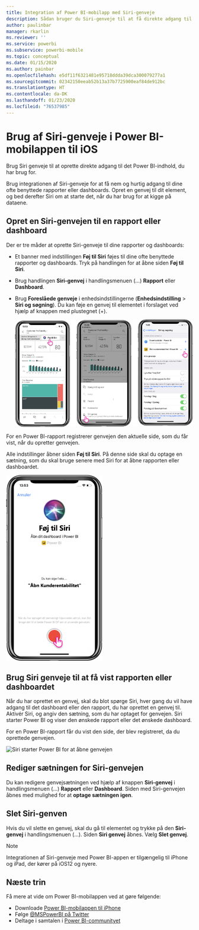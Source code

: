 ```yaml
---
title: Integration af Power BI-mobilapp med Siri-genveje
description: Sådan bruger du Siri-genveje til at få direkte adgang til det Power BI-indhold, du har brug for.
author: paulinbar
manager: rkarlin
ms.reviewer: ''
ms.service: powerbi
ms.subservice: powerbi-mobile
ms.topic: conceptual
ms.date: 01/15/2020
ms.author: painbar
ms.openlocfilehash: e5df11f6321481e95718ddda39dca300079277a1
ms.sourcegitcommit: 02342150eeab52b13a37b7725900eaf84de912bc
ms.translationtype: HT
ms.contentlocale: da-DK
ms.lasthandoff: 01/23/2020
ms.locfileid: "76537985"
---
```

# <a name="using-siri-shortcuts-in-power-bi-mobile-ios-app"></a>Brug af Siri-genveje i Power BI-mobilappen til iOS

Brug Siri genveje til at oprette direkte adgang til det Power BI-indhold, du har brug for.

Brug integrationen af Siri-genveje for at få nem og hurtig adgang til dine ofte benyttede rapporter eller dashboards. Opret en genvej til dit element, og bed derefter Siri om at starte det, når du har brug for at kigge på dataene.

## <a name="create-siri-shortcut-for-a-report-or-dashboard"></a>Opret en Siri-genvejen til en rapport eller dashboard

Der er tre måder at oprette Siri-genveje til dine rapporter og dashboards:

- Et banner med indstillingen **Føj til Siri** føjes til dine ofte benyttede rapporter og dashboards. Tryk på handlingen for at åbne siden **Føj til Siri**.
    
- Brug handlingen **Siri-genvej** i handlingsmenuen (...) **Rapport** eller **Dashboard**.
    
- Brug **Foreslåede genveje** i enhedsindstillingerne (**Enhedsindstilling** > **Siri og søgning**). Du kan føje en genvej til elementet i forslaget ved hjælp af knappen med plustegnet (+).
     
     ![Opret en genvej](./media/mobile-apps-ios-siri-search/power-bi-siri-create-shortcut.png)

For en Power BI-rapport registrerer genvejen den aktuelle side, som du får vist, når du opretter genvejen. 

Alle indstillinger åbner siden **Føj til Siri**. På denne side skal du optage en sætning, som du skal bruge senere med Siri for at åbne rapporten eller dashboardet. 
   
![Siden Føj til Siri](./media/mobile-apps-ios-siri-search/power-bi-siri-add-page.png)
    

## <a name="use-siri-shortcuts-to-view-report-or-dashboard"></a>Brug Siri genveje til at få vist rapporten eller dashboardet

Når du har oprettet en genvej, skal du blot spørge Siri, hver gang du vil have adgang til det dashboard eller den rapport, du har oprettet en genvej til.
Aktivér Siri, og angiv den sætning, som du har optaget for genvejen. Siri starter Power BI og viser den ønskede rapport eller det ønskede dashboard. 

For en Power BI-rapport får du vist den side, der blev registreret, da du oprettede genvejen.


  ![Siri starter Power BI for at åbne genvejen](./media/mobile-apps-ios-siri-search/power-bi-siri-open.png)
  

## <a name="edit-siri-shortcut-phrase"></a>Rediger sætningen for Siri-genvejen 
Du kan redigere genvejsætningen ved hjælp af knappen **Siri-genvej** i handlingsmenuen (...) **Rapport** eller **Dashboard**. Siden med Siri-genvejen åbnes med mulighed for at **optage sætningen igen**. 

## <a name="delete-siri-shortcut"></a>Slet Siri-genven 
Hvis du vil slette en genvej, skal du gå til elementet og trykke på den **Siri-genvej** i handlingsmenuen (...). Siden **Siri genvej** åbnes. Vælg **Slet genvej**.


> [!NOTE]
> Integrationen af Siri-genveje med Power BI-appen er tilgængelig til iPhone og iPad, der kører på iOS12 og nyere.
> 

## <a name="next-steps"></a>Næste trin
Få mere at vide om Power BI-mobilappen ved at gøre følgende: 

* Downloade [Power BI-mobilappen til iPhone](https://go.microsoft.com/fwlink/?LinkId=522062)
* Følge [@MSPowerBI på Twitter](https://twitter.com/MSPowerBI)
* Deltage i samtalen i [Power BI-communityet](https://community.powerbi.com/)

